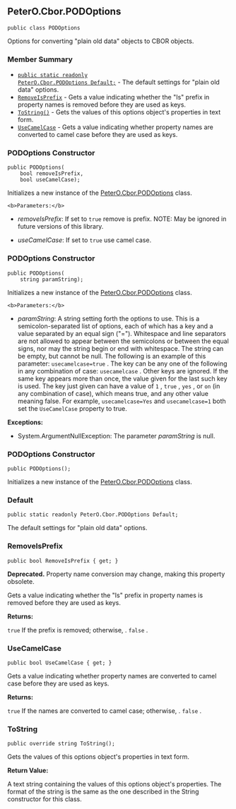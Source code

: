 ## PeterO.Cbor.PODOptions

    public class PODOptions

 Options for converting "plain old data" objects to CBOR objects.

### Member Summary
* <code>[public static readonly PeterO.Cbor.PODOptions Default;](#Default)</code> - The default settings for "plain old data" options.
* <code>[RemoveIsPrefix](#RemoveIsPrefix)</code> - Gets a value indicating whether the "Is" prefix in property names is removed before they are used as keys.
* <code>[ToString()](#ToString)</code> - Gets the values of this options object's properties in text form.
* <code>[UseCamelCase](#UseCamelCase)</code> - Gets a value indicating whether property names are converted to camel case before they are used as keys.

<a id="Void_ctor_Boolean_Boolean"></a>
### PODOptions Constructor

    public PODOptions(
        bool removeIsPrefix,
        bool useCamelCase);

 Initializes a new instance of the [PeterO.Cbor.PODOptions](PeterO.Cbor.PODOptions.md) class.

    <b>Parameters:</b>

 * <i>removeIsPrefix</i>: If set to  `true`  remove is prefix. NOTE: May be ignored in future versions of this library.

 * <i>useCamelCase</i>: If set to  `true`  use camel case.

<a id="Void_ctor_System_String"></a>
### PODOptions Constructor

    public PODOptions(
        string paramString);

 Initializes a new instance of the [PeterO.Cbor.PODOptions](PeterO.Cbor.PODOptions.md) class.

    <b>Parameters:</b>

 * <i>paramString</i>: A string setting forth the options to use. This is a semicolon-separated list of options, each of which has a key and a value separated by an equal sign ("="). Whitespace and line separators are not allowed to appear between the semicolons or between the equal signs, nor may the string begin or end with whitespace. The string can be empty, but cannot be null. The following is an example of this parameter:  `usecamelcase=true` . The key can be any one of the following in any combination of case:  `usecamelcase` . Other keys are ignored. If the same key appears more than once, the value given for the last such key is used. The key just given can have a value of  `1` ,  `true` ,  `yes` , or  `on`  (in any combination of case), which means true, and any other value meaning false. For example,  `usecamelcase=Yes`  and  `usecamelcase=1`  both set the  `UseCamelCase`  property to true.

<b>Exceptions:</b>

 * System.ArgumentNullException:
The parameter  <i>paramString</i>
 is null.

<a id="Void_ctor"></a>
### PODOptions Constructor

    public PODOptions();

 Initializes a new instance of the [PeterO.Cbor.PODOptions](PeterO.Cbor.PODOptions.md) class.

  <a id="Default"></a>
### Default

    public static readonly PeterO.Cbor.PODOptions Default;

 The default settings for "plain old data" options.

  <a id="RemoveIsPrefix"></a>
### RemoveIsPrefix

    public bool RemoveIsPrefix { get; }

<b>Deprecated.</b> Property name conversion may change, making this property obsolete.

 Gets a value indicating whether the "Is" prefix in property names is removed before they are used as keys.

 <b>Returns:</b>

 `true`  If the prefix is removed; otherwise, .  `false`  .

<a id="UseCamelCase"></a>
### UseCamelCase

    public bool UseCamelCase { get; }

 Gets a value indicating whether property names are converted to camel case before they are used as keys.

 <b>Returns:</b>

 `true`  If the names are converted to camel case; otherwise, .  `false`  .

<a id="ToString"></a>
### ToString

    public override string ToString();

 Gets the values of this options object's properties in text form.

 <b>Return Value:</b>

A text string containing the values of this options object's properties. The format of the string is the same as the one described in the String constructor for this class.

